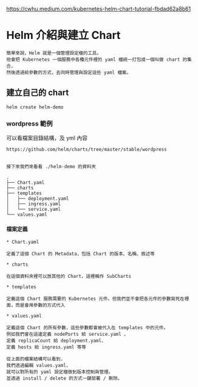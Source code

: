 https://cwhu.medium.com/kubernetes-helm-chart-tutorial-fbdad62a8b61


# Helm 介紹與建立 Chart
```
簡單來說，Helm 就是一個管理設定檔的工具。
他會把 Kubernetes 一個服務中各種元件裡的 yaml 檔統一打包成一個叫做 chart 的集合，
然後透過給參數的方式，去同時管理與設定這些 yaml 檔案。

```

## 建立自己的  chart

```
helm create helm-demo

```
### wordpress 範例
可以看檔案目錄結構，及 yml 內容
```
https://github.com/helm/charts/tree/master/stable/wordpress


接下來我們來看看 ./helm-demo 的資料夾

.
├── Chart.yaml
├── charts
├── templates
│   ├── deployment.yaml
│   ├── ingress.yaml
│   └── service.yaml
└── values.yaml

```
#### 檔案定義

```
* Chart.yaml

定義了這個 Chart 的 Metadata，包括 Chart 的版本、名稱、敘述等

* charts

在這個資料夾裡可以放其他的 Chart，這裡稱作 SubCharts

* templates

定義這個 Chart 服務需要的 Kubernetes 元件。但我們並不會把各元件的參數寫死在裡面，而是會用參數的方式代入

* values.yaml

定義這個 Chart 的所有參數，這些參數都會被代入在 templates 中的元件。
例如我們會在這邊定義 nodePorts 給 service.yaml 、
定義 replicaCount 給 deployment.yaml、
定義 hosts 給 ingress.yaml 等等

從上面的檔案結構可以看到，
我們透過編輯 values.yaml，
就可以對所有的 yaml 設定檔做到版本控制與管理。
並透過 install / delete 的方式一鍵部署 / 刪除。


```
